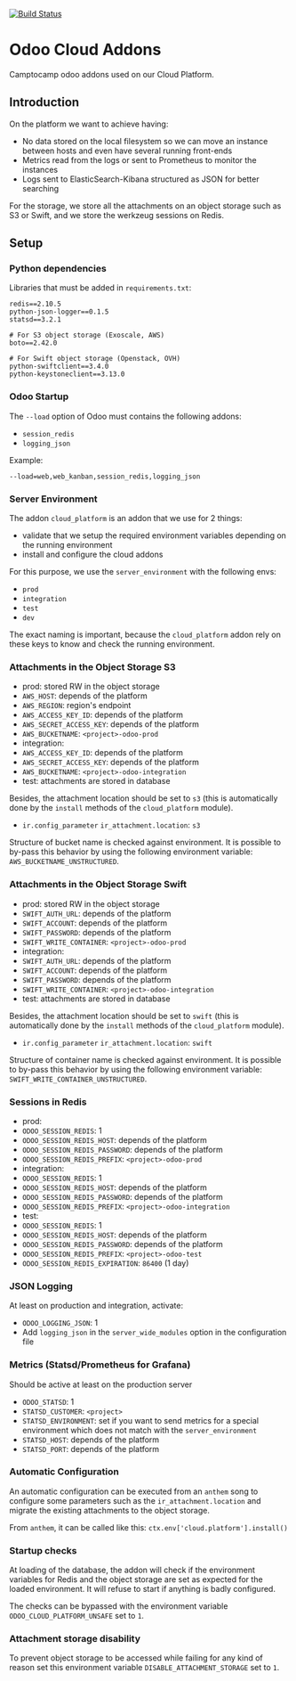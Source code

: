[![Build Status](https://travis-ci.com/camptocamp/odoo-cloud-platform.svg?token=Lpp9PcS5on9AGbp76WKB&branch=12.0)](https://travis-ci.com/camptocamp/odoo-cloud-platform)

# Odoo Cloud Addons

Camptocamp odoo addons used on our Cloud Platform.

## Introduction

On the platform we want to achieve having:

* No data stored on the local filesystem so we can move an instance
  between hosts and even have several running front-ends
* Metrics read from the logs or sent to Prometheus to monitor the instances
* Logs sent to ElasticSearch-Kibana structured as JSON for better searching

For the storage, we store all the attachments on an object storage such as S3 or
Swift, and we store the werkzeug sessions on Redis.

## Setup

### Python dependencies

Libraries that must be added in ``requirements.txt``:

```
redis==2.10.5
python-json-logger==0.1.5
statsd==3.2.1

# For S3 object storage (Exoscale, AWS)
boto==2.42.0

# For Swift object storage (Openstack, OVH)
python-swiftclient==3.4.0
python-keystoneclient==3.13.0
```

### Odoo Startup

The `--load` option of Odoo must contains the following addons:

* `session_redis`
* `logging_json`

Example:

`--load=web,web_kanban,session_redis,logging_json`

### Server Environment

The addon `cloud_platform` is an addon that we use for 2 things:

* validate that we setup the required environment variables depending on the running environment
* install and configure the cloud addons

For this purpose, we use the `server_environment` with the following envs:

* `prod`
* `integration`
* `test`
* `dev`

The exact naming is important, because the `cloud_platform` addon rely on these keys to know and check the running environment.


### Attachments in the Object Storage S3

* prod: stored RW in the object storage
 * `AWS_HOST`: depends of the platform
 * `AWS_REGION`: region's endpoint
 * `AWS_ACCESS_KEY_ID`: depends of the platform
 * `AWS_SECRET_ACCESS_KEY`: depends of the platform
 * `AWS_BUCKETNAME`: `<project>-odoo-prod`
* integration:
 * `AWS_ACCESS_KEY_ID`: depends of the platform
 * `AWS_SECRET_ACCESS_KEY`: depends of the platform
 * `AWS_BUCKETNAME`: `<project>-odoo-integration`
* test: attachments are stored in database

Besides, the attachment location should be set to `s3` (this is
automatically done by the `install` methods of the `cloud_platform` module).
 * `ir.config_parameter` `ir_attachment.location`: `s3`

Structure of bucket name is checked against environment.
It is possible to by-pass this behavior by using the following environment variable:
`AWS_BUCKETNAME_UNSTRUCTURED`.


### Attachments in the Object Storage Swift

* prod: stored RW in the object storage
 * `SWIFT_AUTH_URL`: depends of the platform
 * `SWIFT_ACCOUNT`: depends of the platform
 * `SWIFT_PASSWORD`: depends of the platform
 * `SWIFT_WRITE_CONTAINER`: `<project>-odoo-prod`
* integration:
 * `SWIFT_AUTH_URL`: depends of the platform
 * `SWIFT_ACCOUNT`: depends of the platform
 * `SWIFT_PASSWORD`: depends of the platform
 * `SWIFT_WRITE_CONTAINER`: `<project>-odoo-integration`
* test: attachments are stored in database

Besides, the attachment location should be set to `swift` (this is
automatically done by the `install` methods of the `cloud_platform` module).
 * `ir.config_parameter` `ir_attachment.location`: `swift`

Structure of container name is checked against environment.
It is possible to by-pass this behavior by using the following environment variable:
`SWIFT_WRITE_CONTAINER_UNSTRUCTURED`.

### Sessions in Redis

* prod:
 * `ODOO_SESSION_REDIS`: 1
 * `ODOO_SESSION_REDIS_HOST`: depends of the platform
 * `ODOO_SESSION_REDIS_PASSWORD`: depends of the platform
 * `ODOO_SESSION_REDIS_PREFIX`: `<project>-odoo-prod`
* integration:
 * `ODOO_SESSION_REDIS`: 1
 * `ODOO_SESSION_REDIS_HOST`: depends of the platform
 * `ODOO_SESSION_REDIS_PASSWORD`: depends of the platform
 * `ODOO_SESSION_REDIS_PREFIX`: `<project>-odoo-integration`
* test:
 * `ODOO_SESSION_REDIS`: 1
 * `ODOO_SESSION_REDIS_HOST`: depends of the platform
 * `ODOO_SESSION_REDIS_PASSWORD`: depends of the platform
 * `ODOO_SESSION_REDIS_PREFIX`: `<project>-odoo-test`
 * `ODOO_SESSION_REDIS_EXPIRATION`: `86400` (1 day)

### JSON Logging

At least on production and integration, activate:
* `ODOO_LOGGING_JSON`: 1
* Add ``logging_json`` in the ``server_wide_modules`` option in the
  configuration file

### Metrics (Statsd/Prometheus for Grafana)

Should be active at least on the production server

* `ODOO_STATSD`: 1
* `STATSD_CUSTOMER`: `<project>`
* `STATSD_ENVIRONMENT`: set if you want to send metrics for a special
  environment which does not match with the `server_environment`
* `STATSD_HOST`: depends of the platform
* `STATSD_PORT`: depends of the platform

### Automatic Configuration

An automatic configuration can be executed from an `anthem` song to configure
some parameters such as the `ir_attachment.location` and migrate the existing
attachments to the object storage.

From `anthem`, it can be called like this:
    `ctx.env['cloud.platform'].install()`

### Startup checks

At loading of the database, the addon will check if the environment variables
for Redis and the object storage are set as expected for the loaded
environment. It will refuse to start if anything is badly configured.

The checks can be bypassed with the environment variable
`ODOO_CLOUD_PLATFORM_UNSAFE` set to `1`.

### Attachment storage disability 

To prevent object storage to be accessed while failing for any kind of reason
set this environment variable `DISABLE_ATTACHMENT_STORAGE` set to `1`.
